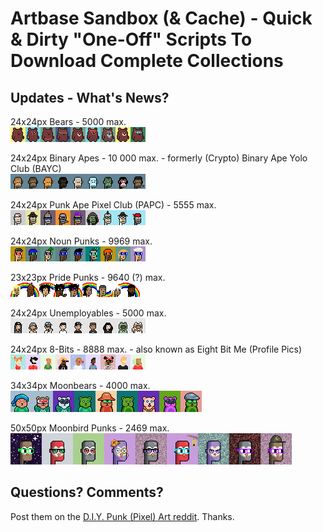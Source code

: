 # Artbase Sandbox (& Cache) - Quick & Dirty "One-Off" Scripts To Download Complete Collections



## Updates - What's News?

<!-- punk style -->

24x24px Bears  - 5000 max. <br>
![](i/etherbears-strip.png)


24x24px Binary Apes - 10 000 max. - formerly (Crypto) Binary Ape Yolo Club (BAYC)  <br>
![](i/binaryapes-strip.png)

24x24px Punk Ape Pixel Club (PAPC) - 5555 max.  <br>
![](i/papc-punk-ape-pixel-club-strip.png)


24x24px Noun Punks - 9969 max. <br>
![](i/nounpunks-strip.png)


23x23px Pride Punks - 9640 (?) max. <br>
![](i/pridepunks2018-strip.png)


<!-- 8-bit style -->

24x24px Unemployables - 5000 max. <br>
![](i/unemployables-strip.png)


24x24px 8-Bits - 8888 max.   - also known as Eight Bit Me (Profile Pics)<br>
![](i/eightbitme-strip.png)



<!-- moonbird style -->

34x34px Moonbears - 4000 max. <br>
![](i/moonbears-nft-strip.png)


50x50px Moonbird Punks - 2469 max.  <br>
![](i/moonbirdpunks-strip.png)






## Questions? Comments?

Post them on the [D.I.Y. Punk (Pixel) Art reddit](https://old.reddit.com/r/DIYPunkArt). Thanks.

